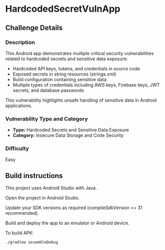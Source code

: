 # HardcodedSecretVulnApp

## Challenge Details

### Description

This Android app demonstrates multiple critical security vulnerabilities related to hardcoded secrets and sensitive data exposure:

- Hardcoded API keys, tokens, and credentials in source code
- Exposed secrets in string resources (strings.xml)
- Build configuration containing sensitive data
- Multiple types of credentials including AWS keys, Firebase keys, JWT secrets, and database passwords

This vulnerability highlights unsafe handling of sensitive data in Android applications.

### Vulnerability Type and Category
- **Type:** Hardcoded Secrets and Sensitive Data Exposure
- **Category:** Insecure Data Storage and Code Security

### Difficulty
Easy

## Build instructions
This project uses Android Studio with Java.

Open the project in Android Studio.

Update your SDK versions as required (compileSdkVersion >= 31 recommended).

Build and deploy the app to an emulator or Android device.

To build APK:
```bash
./gradlew assembleDebug
```